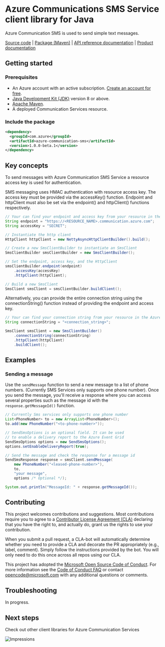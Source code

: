 # Azure Communications SMS Service client library for Java

Azure Communication SMS is used to send simple text messages.

[Source code][source] | [Package (Maven)][package] | [API reference documentation][api_documentation]
| [Product documentation][product_docs]

## Getting started

### Prerequisites

- An Azure account with an active subscription. [Create an account for free](https://azure.microsoft.com/free/?WT.mc_id=A261C142F).
- [Java Development Kit (JDK)](https://docs.microsoft.com/java/azure/jdk/?view=azure-java-stable) version 8 or above.
- [Apache Maven](https://maven.apache.org/download.cgi).
- A deployed Communication Services resource.

### Include the package

[//]: # ({x-version-update-start;com.azure:azure-communication-sms;current})
```xml
<dependency>
  <groupId>com.azure</groupId>
  <artifactId>azure-communication-sms</artifactId>
  <version>1.0.0-beta.1</version> 
</dependency>
```

## Key concepts

To send messages with Azure Communication SMS Service a resource access key is used 
for authentication. 

SMS messaging uses HMAC authentication with resource access key. The access key must be provided
via the accessKey() function. Endpoint and httpClient must also be set via the endpoint() and httpClient()
functions respectively.

<!-- embedme src/samples/java/com/azure/communication/sms/samples/quickstart/ReadmeSamples.java#L23-L39 -->
```java
// Your can find your endpoint and access key from your resource in the Azure Portal
String endpoint = "https://<RESOURCE_NAME>.communication.azure.com";
String accessKey = "SECRET";

// Instantiate the http client
HttpClient httpClient = new NettyAsyncHttpClientBuilder().build();

// Create a new SmsClientBuilder to instantiate an SmsClient
SmsClientBuilder smsClientBuilder = new SmsClientBuilder();

// Set the endpoint, access key, and the HttpClient
smsClientBuilder.endpoint(endpoint)
    .accessKey(accessKey)
    .httpClient(httpClient);

// Build a new SmsClient
SmsClient smsClient = smsClientBuilder.buildClient();
```

Alternatively, you can provide the entire connection string using the connectionString() function instead of providing the endpoint and access key. 
<!-- embedme src/samples/java/com/azure/communication/sms/samples/quickstart/ReadmeSamples.java#L64-L70 -->
```java
// Your can find your connection string from your resource in the Azure Portal
String connectionString = "<connection_string>";

SmsClient smsClient = new SmsClientBuilder()
    .connectionString(connectionString)
    .httpClient(httpClient)
    .buildClient();
```

## Examples

### Sending a message
Use the `sendMessage` function to send a new message to a list of phone numbers.
(Currently SMS Services only supports one phone number).
Once you send the message, you'll receive a response where you can access several
properties such as the message id with the `response.getMessageId()` function.

<!-- embedme src/samples/java/com/azure/communication/sms/samples/quickstart/ReadmeSamples.java#L41-L57 -->
```java
// Currently Sms services only supports one phone number
List<PhoneNumber> to = new ArrayList<PhoneNumber>();
to.add(new PhoneNumber("<to-phone-number>"));

// SendSmsOptions is an optional field. It can be used
// to enable a delivery report to the Azure Event Grid
SendSmsOptions options = new SendSmsOptions();
options.setEnableDeliveryReport(true);

// Send the message and check the response for a message id
SendSmsResponse response = smsClient.sendMessage(
    new PhoneNumber("<leased-phone-number>"), 
    to, 
    "your message",
    options /* Optional */);

System.out.println("MessageId: " + response.getMessageId());
```

## Contributing

This project welcomes contributions and suggestions. Most contributions require you to agree to a [Contributor License Agreement (CLA)][cla] declaring that you have the right to, and actually do, grant us the rights to use your contribution.

When you submit a pull request, a CLA-bot will automatically determine whether you need to provide a CLA and decorate the PR appropriately (e.g., label, comment). Simply follow the instructions provided by the bot. You will only need to do this once across all repos using our CLA.

This project has adopted the [Microsoft Open Source Code of Conduct][coc]. For more information see the [Code of Conduct FAQ][coc_faq] or contact [opencode@microsoft.com][coc_contact] with any additional questions or comments.


## Troubleshooting

In progress.

## Next steps

Check out other client libraries for Azure Communication Services

<!-- LINKS -->
[cla]: https://cla.microsoft.com
[coc]: https://opensource.microsoft.com/codeofconduct/
[coc_faq]: https://opensource.microsoft.com/codeofconduct/faq/
[coc_contact]: mailto:opencode@microsoft.com
[product_docs]: https://docs.microsoft.com/azure/communication-services/
[package]: https://search.maven.org/artifact/com.azure/azure-communication-sms
[api_documentation]: https://aka.ms/java-docs
[source]: https://github.com/Azure/azure-sdk-for-java/tree/master/sdk/communication/azure-communication-sms/src

![Impressions](https://azure-sdk-impressions.azurewebsites.net/api/impressions/azure-sdk-for-java%2Feng%2Fazure-communications-sms%2FREADME.png)